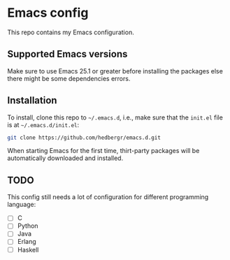 # Emacs config

This repo contains my Emacs configuration. 

## Supported Emacs versions

Make sure to use Emacs 25.1 or greater before installing the packages else there might be some dependencies errors.

## Installation

To install, clone this repo to `~/.emacs.d`, i.e., make sure that the `init.el` file is at `~/.emacs.d/init.el`:
``` bash
git clone https://github.com/hedbergr/emacs.d.git
```

When starting Emacs for the first time, thirt-party packages will be automatically downloaded and installed.

## TODO

This config still needs a lot of configuration for different programming language:
- [ ] C
- [ ] Python
- [ ] Java
- [ ] Erlang
- [ ] Haskell
